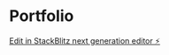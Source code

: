 # Portfolio

[Edit in StackBlitz next generation editor ⚡️](https://stackblitz.com/~/github.com/Al-Lamb/Portfolio)